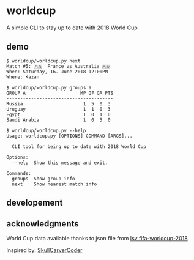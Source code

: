 # worldcup
A simple CLI to stay up to date with 2018 World Cup

## demo

```
$ worldcup/worldcup.py next
Match #5: 🇫🇷  France vs Australia 🇦🇺
When: Saturday, 16. June 2018 12:00PM
Where: Kazan

$ worldcup/worldcup.py groups a
GROUP A                    MP GF GA PTS
---------------------------------------
Russia                      1  5  0  3
Uruguay                     1  1  0  3
Egypt                       1  0  1  0
Saudi Arabia                1  0  5  0

$ worldcup/worldcup.py --help
Usage: worldcup.py [OPTIONS] COMMAND [ARGS]...

  CLI tool for being up to date with 2018 World Cup

Options:
  --help  Show this message and exit.

Commands:
  groups  Show group info
  next    Show nearest match info
```

## developement

## acknowledgments

World Cup data available thanks to json file from [lsv fifa-worldcup-2018](https://github.com/lsv/fifa-worldcup-2018)

Inspired by: [SkullCarverCoder](https://github.com/SkullCarverCoder/wc18-cli)

